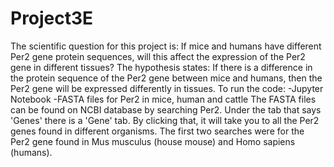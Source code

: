 # Project3E
The scientific question for this project is: If mice and humans have different Per2 gene protein sequences, will this affect the expression of the Per2 gene in different tissues? The hypothesis states: If there is a difference in the protein sequence of the Per2 gene between mice and humans, then the Per2 gene will be expressed differently in tissues. 
To run the code:
  -Jupyter Notebook 
  -FASTA files for Per2 in mice, human and cattle 
The FASTA files can be found on NCBI database by searching Per2. Under the tab that says 'Genes' there is a 'Gene' tab. By clicking that, it will take you to all the Per2 genes found in different organisms. The first two searches were for the Per2 gene found in Mus musculus (house mouse) and Homo sapiens (humans). 
